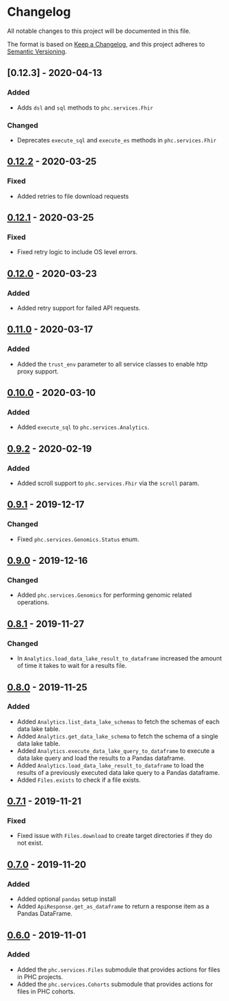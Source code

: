 # Changelog

All notable changes to this project will be documented in this file.

The format is based on [Keep a Changelog](https://keepachangelog.com/en/1.0.0/),
and this project adheres to [Semantic Versioning](https://semver.org/spec/v2.0.0.html).

## [0.12.3]  - 2020-04-13

### Added

- Adds `dsl` and `sql` methods to `phc.services.Fhir`

### Changed

- Deprecates `execute_sql` and `execute_es` methods in `phc.services.Fhir`

## [0.12.2]  - 2020-03-25

### Fixed

- Added retries to file download requests

## [0.12.1]  - 2020-03-25

### Fixed

- Fixed retry logic to include OS level errors.

## [0.12.0]  - 2020-03-23

### Added

- Added retry support for failed API requests.

## [0.11.0]  - 2020-03-17

### Added

- Added the `trust_env` parameter to all service classes to enable http proxy support.

## [0.10.0]  - 2020-03-10

### Added

- Added `execute_sql` to `phc.services.Analytics`.

## [0.9.2]  - 2020-02-19

### Added

- Added scroll support to `phc.services.Fhir` via the `scroll` param.

## [0.9.1]  - 2019-12-17

### Changed

- Fixed `phc.services.Genomics.Status` enum.

## [0.9.0]  - 2019-12-16

### Changed

- Added `phc.services.Genomics` for performing genomic related operations.

## [0.8.1]  - 2019-11-27

### Changed

- In `Analytics.load_data_lake_result_to_dataframe` increased the amount of time it takes to wait for a results file.

## [0.8.0]  - 2019-11-25

### Added

- Added `Analytics.list_data_lake_schemas` to fetch the schemas of each data lake table.
- Added `Analytics.get_data_lake_schema` to fetch the schema of a single data lake table.
- Added `Analytics.execute_data_lake_query_to_dataframe` to execute a data lake query and load the results to a Pandas dataframe.
- Added `Analytics.load_data_lake_result_to_dataframe` to load the results of a previously executed data lake query to a Pandas dataframe.
- Added `Files.exists` to check if a file exists.

## [0.7.1]  - 2019-11-21

### Fixed

- Fixed issue with `Files.download` to create target directories if they do not exist.

## [0.7.0]  - 2019-11-20

### Added

- Added optional `pandas` setup install
- Added `ApiResponse.get_as_dataframe` to return a response item as a Pandas DataFrame.

## [0.6.0]  - 2019-11-01

### Added

- Added the `phc.services.Files` submodule that provides actions for files in PHC projects.
- Added the `phc.services.Cohorts` submodule that provides actions for files in PHC cohorts.

[0.12.2]: https://github.com/lifeomic/phc-sdk-py/compare/v0.12.1...v0.12.2
[0.12.1]: https://github.com/lifeomic/phc-sdk-py/compare/v0.12.0...v0.12.1
[0.12.0]: https://github.com/lifeomic/phc-sdk-py/compare/v0.11.0...v0.12.0
[0.11.0]: https://github.com/lifeomic/phc-sdk-py/compare/v0.10.0...v0.11.0
[0.10.0]: https://github.com/lifeomic/phc-sdk-py/compare/v0.9.2...v0.10.0
[0.9.2]: https://github.com/lifeomic/phc-sdk-py/compare/v0.9.1...v0.9.2
[0.9.1]: https://github.com/lifeomic/phc-sdk-py/compare/v0.9.0...v0.9.1
[0.9.0]: https://github.com/lifeomic/phc-sdk-py/compare/v0.8.1...v0.9.0
[0.8.1]: https://github.com/lifeomic/phc-sdk-py/compare/v0.8.0...v0.8.1
[0.8.0]: https://github.com/lifeomic/phc-sdk-py/compare/v0.7.1...v0.8.0
[0.7.1]: https://github.com/lifeomic/phc-sdk-py/compare/v0.7.0...v0.7.1
[0.7.0]: https://github.com/lifeomic/phc-sdk-py/compare/v0.6.0...v0.7.0
[0.6.0]: https://github.com/lifeomic/phc-sdk-py/compare/v0.5.0...v0.6.0
